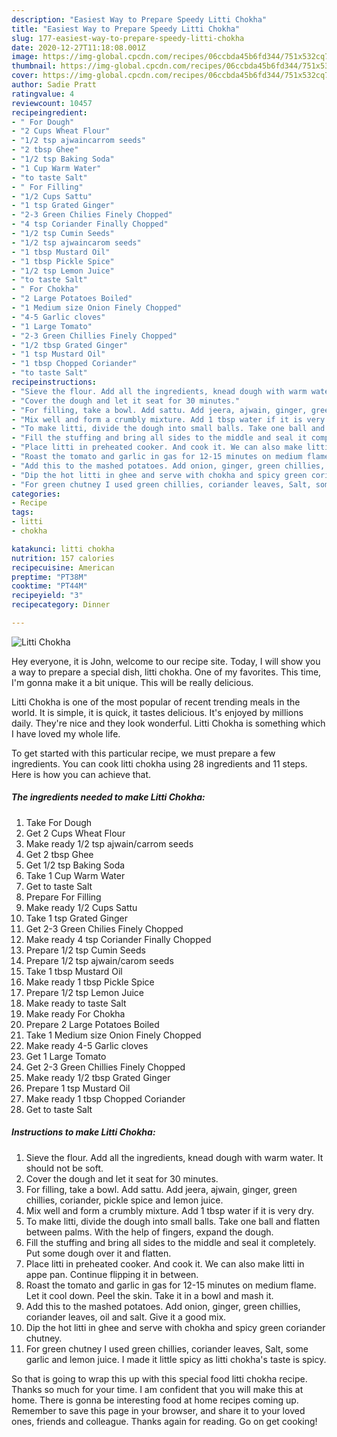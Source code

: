 ```yaml
---
description: "Easiest Way to Prepare Speedy Litti Chokha"
title: "Easiest Way to Prepare Speedy Litti Chokha"
slug: 177-easiest-way-to-prepare-speedy-litti-chokha
date: 2020-12-27T11:18:08.001Z
image: https://img-global.cpcdn.com/recipes/06ccbda45b6fd344/751x532cq70/litti-chokha-recipe-main-photo.jpg
thumbnail: https://img-global.cpcdn.com/recipes/06ccbda45b6fd344/751x532cq70/litti-chokha-recipe-main-photo.jpg
cover: https://img-global.cpcdn.com/recipes/06ccbda45b6fd344/751x532cq70/litti-chokha-recipe-main-photo.jpg
author: Sadie Pratt
ratingvalue: 4
reviewcount: 10457
recipeingredient:
- " For Dough"
- "2 Cups Wheat Flour"
- "1/2 tsp ajwaincarrom seeds"
- "2 tbsp Ghee"
- "1/2 tsp Baking Soda"
- "1 Cup Warm Water"
- "to taste Salt"
- " For Filling"
- "1/2 Cups Sattu"
- "1 tsp Grated Ginger"
- "2-3 Green Chilies Finely Chopped"
- "4 tsp Coriander Finally Chopped"
- "1/2 tsp Cumin Seeds"
- "1/2 tsp ajwaincarom seeds"
- "1 tbsp Mustard Oil"
- "1 tbsp Pickle Spice"
- "1/2 tsp Lemon Juice"
- "to taste Salt"
- " For Chokha"
- "2 Large Potatoes Boiled"
- "1 Medium size Onion Finely Chopped"
- "4-5 Garlic cloves"
- "1 Large Tomato"
- "2-3 Green Chillies Finely Chopped"
- "1/2 tbsp Grated Ginger"
- "1 tsp Mustard Oil"
- "1 tbsp Chopped Coriander"
- "to taste Salt"
recipeinstructions:
- "Sieve the flour. Add all the ingredients, knead dough with warm water. It should not be soft."
- "Cover the dough and let it seat for 30 minutes."
- "For filling, take a bowl. Add sattu. Add jeera, ajwain, ginger, green chillies, coriander, pickle spice and lemon juice."
- "Mix well and form a crumbly mixture. Add 1 tbsp water if it is very dry."
- "To make litti, divide the dough into small balls. Take one ball and flatten between palms. With the help of fingers, expand the dough."
- "Fill the stuffing and bring all sides to the middle and seal it completely. Put some dough over it and flatten."
- "Place litti in preheated cooker. And cook it. We can also make litti in appe pan. Continue flipping it in between."
- "Roast the tomato and garlic in gas for 12-15 minutes on medium flame. Let it cool down. Peel the skin. Take it in a bowl and mash it."
- "Add this to the mashed potatoes. Add onion, ginger, green chillies, coriander leaves, oil and salt. Give it a good mix."
- "Dip the hot litti in ghee and serve with chokha and spicy green coriander chutney."
- "For green chutney I used green chillies, coriander leaves, Salt, some garlic and lemon juice. I made it little spicy as litti chokha&#39;s taste is spicy."
categories:
- Recipe
tags:
- litti
- chokha

katakunci: litti chokha 
nutrition: 157 calories
recipecuisine: American
preptime: "PT38M"
cooktime: "PT44M"
recipeyield: "3"
recipecategory: Dinner

---
```



![Litti Chokha](https://img-global.cpcdn.com/recipes/06ccbda45b6fd344/751x532cq70/litti-chokha-recipe-main-photo.jpg)

Hey everyone, it is John, welcome to our recipe site. Today, I will show you a way to prepare a special dish, litti chokha. One of my favorites. This time, I'm gonna make it a bit unique. This will be really delicious.



Litti Chokha is one of the most popular of recent trending meals in the world. It is simple, it is quick, it tastes delicious. It's enjoyed by millions daily. They're nice and they look wonderful. Litti Chokha is something which I have loved my whole life.


To get started with this particular recipe, we must prepare a few ingredients. You can cook litti chokha using 28 ingredients and 11 steps. Here is how you can achieve that.

<!--inarticleads1-->

##### The ingredients needed to make Litti Chokha:

1. Take  For Dough
1. Get 2 Cups Wheat Flour
1. Make ready 1/2 tsp ajwain/carrom seeds
1. Get 2 tbsp Ghee
1. Get 1/2 tsp Baking Soda
1. Take 1 Cup Warm Water
1. Get to taste Salt
1. Prepare  For Filling
1. Make ready 1/2 Cups Sattu
1. Take 1 tsp Grated Ginger
1. Get 2-3 Green Chilies Finely Chopped
1. Make ready 4 tsp Coriander Finally Chopped
1. Prepare 1/2 tsp Cumin Seeds
1. Prepare 1/2 tsp ajwain/carom seeds
1. Take 1 tbsp Mustard Oil
1. Make ready 1 tbsp Pickle Spice
1. Prepare 1/2 tsp Lemon Juice
1. Make ready to taste Salt
1. Make ready  For Chokha
1. Prepare 2 Large Potatoes Boiled
1. Take 1 Medium size Onion Finely Chopped
1. Make ready 4-5 Garlic cloves
1. Get 1 Large Tomato
1. Get 2-3 Green Chillies Finely Chopped
1. Make ready 1/2 tbsp Grated Ginger
1. Prepare 1 tsp Mustard Oil
1. Make ready 1 tbsp Chopped Coriander
1. Get to taste Salt




<!--inarticleads2-->

##### Instructions to make Litti Chokha:

1. Sieve the flour. Add all the ingredients, knead dough with warm water. It should not be soft.
1. Cover the dough and let it seat for 30 minutes.
1. For filling, take a bowl. Add sattu. Add jeera, ajwain, ginger, green chillies, coriander, pickle spice and lemon juice.
1. Mix well and form a crumbly mixture. Add 1 tbsp water if it is very dry.
1. To make litti, divide the dough into small balls. Take one ball and flatten between palms. With the help of fingers, expand the dough.
1. Fill the stuffing and bring all sides to the middle and seal it completely. Put some dough over it and flatten.
1. Place litti in preheated cooker. And cook it. We can also make litti in appe pan. Continue flipping it in between.
1. Roast the tomato and garlic in gas for 12-15 minutes on medium flame. Let it cool down. Peel the skin. Take it in a bowl and mash it.
1. Add this to the mashed potatoes. Add onion, ginger, green chillies, coriander leaves, oil and salt. Give it a good mix.
1. Dip the hot litti in ghee and serve with chokha and spicy green coriander chutney.
1. For green chutney I used green chillies, coriander leaves, Salt, some garlic and lemon juice. I made it little spicy as litti chokha&#39;s taste is spicy.




So that is going to wrap this up with this special food litti chokha recipe. Thanks so much for your time. I am confident that you will make this at home. There is gonna be interesting food at home recipes coming up. Remember to save this page in your browser, and share it to your loved ones, friends and colleague. Thanks again for reading. Go on get cooking!

